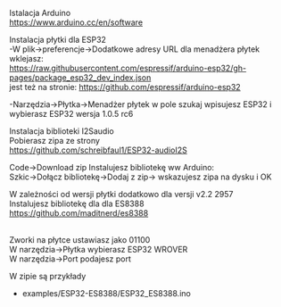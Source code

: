 Istalacja Arduino <br />
https://www.arduino.cc/en/software

Instalacja płytki dla ESP32<br />
-W plik->preferencje->Dodatkowe adresy URL dla menadżera płytek wklejasz:<br />
https://raw.githubusercontent.com/espressif/arduino-esp32/gh-pages/package_esp32_dev_index.json<br />
jest też na stronie: https://github.com/espressif/arduino-esp32<br />


-Narzędzia->Płytka->Menadżer płytek w pole szukaj wpisujesz ESP32 i wybierasz ESP32 wersja 1.0.5 rc6


Instalacja biblioteki I2Saudio<br />
Pobierasz zipa ze strony<br />
https://github.com/schreibfaul1/ESP32-audioI2S


Code->Download zip
Instalujesz bibliotekę ww Arduino:<br />
Szkic->Dołącz bibliotekę->Dodaj z zip-> wskazujesz zipa na dysku i OK<br />

W zależności od wersji płytki dodatkowo dla versji v2.2 2957<br />Instalujesz bibliotekę dla dla ES8388<br />
https://github.com/maditnerd/es8388

<br />
Zworki na płytce ustawiasz jako 01100
<br />
W narzędzia->Płytka wybierasz ESP32 WROVER<br />
W narzędzia->Port podajesz port<br />

W zipie są przykłady
* examples/ESP32-ES8388/ESP32_ES8388.ino

